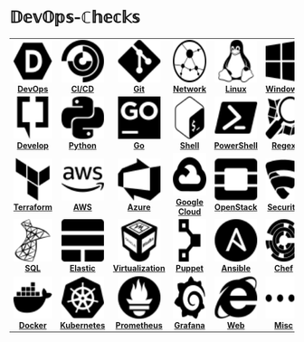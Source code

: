 # 𝔻𝕖𝕧𝕆𝕡𝕤-ℂ𝕙𝕖𝕔𝕜𝕤

<center>
<table>
<tr>
<td align="center" width="175px;" height=80px;"><a href="chapter/devops/README.md"><img src="images/devops.svg" width="75px;" height="75px;" alt="DevOps"/><br /><b>DevOps</b></a></td>
<td align="center" width="175px;" height=80px;"><a href="chapter/cicd/README.md"><img src="images/cicd.svg" width="75px;" height="75px;" alt="cicd"/><br/><b>CI/CD</b></a></td>
<td align="center" width="175px;" height=80px;"><a href="chapter/git/README.md"><img src="images/git.svg" width="75px;" height="75px;" alt=""/><br/><b>Git</b></a></td>
<td align="center" width="175px;" height=80px;"><a href="chapter/network/README.md"><img src="images/network.svg" width="75px;" height="75px;" alt="Network"/><br/><b>Network</b></a></td>
<td align="center" width="175px;" height=80px;"><a href="chapter/linux/README.md"><img src="images/linux.svg" width="75px;" height="75px;" alt="Linux"/><br/><b>Linux</b></a></td>
<td align="center" width="175px;" height=80px;"><a href="chapter/linux/README.md"><img src="images/windows.svg" width="75px;" height="75px;" alt="GNU/Linux"/><br/><b>Windows</b></a></td>
</tr>

<tr>
<td align="center" width="175px;" height=80px;"><a href="exercises/software_development/README.md"><img src="images/develop.svg" width="75px;" height="75px;" alt=""/><br /><b>Develop</b></a></td>
<td align="center" width="175px;" height=80px;"><a href="#python"><img src="images/python.svg" width="75px;" height="75px;" alt=""/><br /><b>Python</b></a></td>
<td align="center" width="175px;" height=80px;"><a href="#go"><img src="images/go.svg" width="75px;" height="75px;" alt=""/><br /><b>Go</b></a></td>
<td align="center" width="175px;" height=80px;"><a href="exercises/shell/README.md"><img src="images/bash.svg" width="75px;" height="75px;" alt=""/><br /><b>Shell</b></a></td>
<td align="center" width="175px;" height=80px;"><a href="exercises/shell/README.md"><img src="images/powershell.svg" width="75px;" height="75px;" alt=""/><br /><b>PowerShell</b></a></td>
<td align="center" width="175px;" height=80px;"><a href="#elastic"><img src="images/regex.svg" width="75px;" height="75px;" alt="Regex"/><br /><b>Regex</b></a></td>

</tr>
                                                                                                                                              
<tr>
<td align="center" width="175px;" height=80px;"><a href="#operating-system"><img src="images/terraform.svg" width="75px;" height="75px;" alt=""/><br /><b>Terraform</b></a></td>
<td align="center" width="175px;" height=80px;"><a href="exercises/aws/README.md"><img src="images/amazonaws.svg" width="75px;" height="75px;" alt=""/><br /><b>AWS</b></a></td>
<td align="center" width="175px;" height=80px;"><a href="#azure"><img src="images/azure.svg" width="75px;" height="75px;" alt=""/><br /><b>Azure</b></a></td>
<td align="center" width="175px;" height=80px;"><a href="#gcp"><img src="images/googlecloud.svg" width="75px;" height="75px;" alt=""/><br /><b>Google Cloud</b></a></td>
<td align="center" width="175px;" height=80px;"><a href="#openstack"><img src="images/openstack.svg" width="75px;" height="75px;" alt=""/><br /><b>OpenStack</b></a></td>
<td align="center" width="175px;" height=80px;"><a href="exercises/security/README.md"><img src="images/security.svg" width="75px;" height="75px;" alt=""/><br /><b>Security</b></a></td>
</tr>
  
<tr>
<td align="center" width="175px;" height=80px;"><a href="#monitoring"><img src="images/sql.svg" width="75px;" height="75px;" alt=""/><br /><b>SQL</b></a></td>
<td align="center" width="175px;" height=80px;"><a href="#elastic"><img src="images/elasticstack.svg" width="75px;" height="75px;" alt=""/><br /><b>Elastic</b></a></td>
<td align="center" width="175px;" height=80px;"><a href="#virtualization"><img src="images/virtualbox.svg" width="75px;" height="75px;" alt=""/><br /><b>Virtualization</b></a></td>
<td align="center" width="175px;" height=80px;"><a href="exercises/cloud/README.md"><img src="images/puppet.svg" width="75px;" height="75px;" alt=""/><br /><b>Puppet</b></a></td>
<td align="center" width="175px;" height=80px;"><a href="chapter/ansible/README.md"><img src="images/ansible.svg" width="75px;" height="75px;" alt="ansible"/><br/><b>Ansible</b></a></td>
<td align="center" width="175px;" height=80px;"><a href="#Misc"><img src="images/chef.svg" width="75px;" height="75px;" alt=""/><br /><b>Chef</b></a></td>
 </tr>

<tr>
<td align="center" width="175px;" height=80px;"><a href="#monitoring"><img src="images/docker.svg" width="75px;" height="75px;" alt="Docker"/><br /><b>Docker</b></a></td>
<td align="center" width="175px;" height=80px;"><a href="#kubernetes"><img src="images/kubernetes.svg" width="75px;" height="75px;" alt=""/><br /><b>Kubernetes</b></a></td>
<td align="center" width="175px;" height=80px;"><a href="#prometheus"><img src="images/prometheus.svg" width="75px;" height="75px;" alt=""/><br /><b>Prometheus</b></a></td>
<td align="center" width="175px;" height=80px;"><a href="exercises/cloud/README.md"><img src="images/grafana.svg" width="75px;" height="75px;" alt=""/><br /><b>Grafana</b></a></td>
<td align="center" width="175px;" height=80px;"><a href="chapter/ansible/README.md"><img src="images/web.svg" width="75px;" height="75px;" alt="ansible"/><br/><b>Web</b></a></td>
<td align="center" width="175px;" height=80px;"><a href="#Misc"><img src="images/misc.svg" width="75px;" height="75px;" alt=""/><br /><b>Misc</b></a></td>
 </tr>

</table>
</center>
